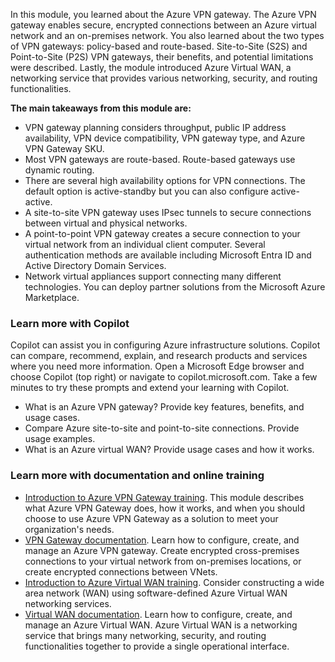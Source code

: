 In this module, you learned about the Azure VPN gateway. The Azure VPN gateway enables secure, encrypted connections between an Azure virtual network and an on-premises network. You  also learned about the two types of VPN gateways: policy-based and route-based. Site-to-Site (S2S) and Point-to-Site (P2S) VPN gateways, their benefits, and potential limitations were described. Lastly, the module introduced Azure Virtual WAN, a networking service that provides various networking, security, and routing functionalities.

**The main takeaways from this module are:**

+ VPN gateway planning considers throughput, public IP address availability, VPN device compatibility, VPN gateway type, and Azure VPN Gateway SKU. 
+ Most VPN gateways are route-based. Route-based gateways use dynamic routing. 
+ There are several high availability options for VPN connections. The default option is active-standby but you can also configure active-active. 
+ A site-to-site VPN gateway uses IPsec tunnels to secure connections between virtual and physical networks. 
+ A point-to-point VPN gateway creates a secure connection to your virtual network from an individual client computer. Several authentication methods are available including Microsoft Entra ID and Active Directory Domain Services.
+ Network virtual appliances support connecting many different technologies. You can deploy partner solutions from the Microsoft Azure Marketplace.

### Learn more with Copilot

Copilot can assist you in configuring Azure infrastructure solutions. Copilot can compare, recommend, explain, and research products and services where you need more information. Open a Microsoft Edge browser and choose Copilot (top right) or navigate to copilot.microsoft.com. Take a few minutes to try these prompts and extend your learning with Copilot.

+ What is an Azure VPN gateway? Provide key features, benefits, and usage cases. 
+ Compare Azure site-to-site and point-to-site connections. Provide usage examples. 
+ What is an Azure virtual WAN? Provide usage cases and how it works. 

### Learn more with documentation and online training

-  [Introduction to Azure VPN Gateway training](/training/modules/intro-to-azure-vpn-gateway/). This module describes what Azure VPN Gateway does, how it works, and when you should choose to use Azure VPN Gateway as a solution to meet your organization's needs.
-  [VPN Gateway documentation](/azure/vpn-gateway/). Learn how to configure, create, and manage an Azure VPN gateway. Create encrypted cross-premises connections to your virtual network from on-premises locations, or create encrypted connections between VNets.
-  [Introduction to Azure Virtual WAN training](/training/modules/introduction-azure-virtual-wan/). Consider constructing a wide area network (WAN) using software-defined Azure Virtual WAN networking services.
-  [Virtual WAN documentation](/azure/virtual-wan/). Learn how to configure, create, and manage an Azure Virtual WAN. Azure Virtual WAN is a networking service that brings many networking, security, and routing functionalities together to provide a single operational interface.
